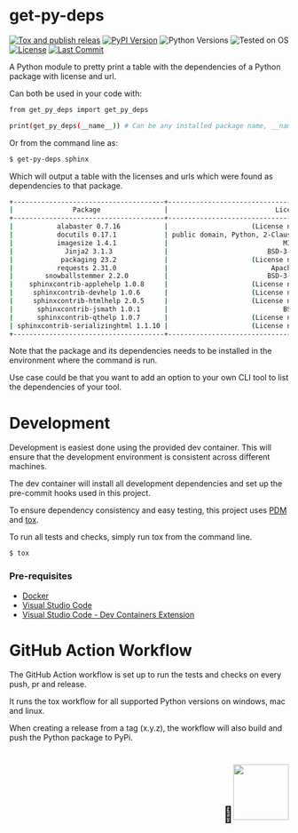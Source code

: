 # get-py-deps
[![Tox and publish releas](https://github.com/Wesztman/get-py-deps/actions/workflows/tox-and-publish.yml/badge.svg)](https://github.com/Wesztman/get-py-deps/actions/workflows/tox-and-publish.yml)
[![PyPI Version](https://img.shields.io/pypi/v/get-py-deps.svg)](https://pypi.python.org/pypi/get-py-deps)
![Python Versions](https://img.shields.io/badge/Python-3.9%20%7C%203.10%20%7C%203.11%20%7C%203.12-blue
)
![Tested on OS](https://img.shields.io/badge/OS-win%20%7C%20linux%20%7C%20mac-orange)
[![License](https://img.shields.io/static/v1?label=license&message=MIT&color=success)](./LICENSE)
[![Last Commit](https://img.shields.io/github/last-commit/Wesztman/brain)](https://github.com/Wesztman/brain/commits/main)


A Python module to pretty print a table with the dependencies of a Python package with license and url.

Can both be used in your code with:

```bash
from get_py_deps import get_py_deps

print(get_py_deps(__name__)) # Can be any installed package name, __name__ contains the name of the current module (self)
```

Or from the command line as:

```bash
$ get-py-deps sphinx
```

Which will output a table with the licenses and urls which were found as dependencies to that package.

```bash
+--------------------------------------+--------------------------------------------------------------+-------------------------------------------+
|               Package                |                           License                            |                    Url                    |
+--------------------------------------+--------------------------------------------------------------+-------------------------------------------+
|           alabaster 0.7.16           |                     (License not found)                      |            (Homepage not found)           |
|           docutils 0.17.1            | public domain, Python, 2-Clause BSD, GPL 3 (see COPYING.txt) |      http://docutils.sourceforge.net/     |
|           imagesize 1.4.1            |                             MIT                              | https://github.com/shibukawa/imagesize_py |
|             Jinja2 3.1.3             |                         BSD-3-Clause                         |    https://palletsprojects.com/p/jinja/   |
|            packaging 23.2            |                     (License not found)                      |            (Homepage not found)           |
|           requests 2.31.0            |                          Apache 2.0                          |      https://requests.readthedocs.io      |
|        snowballstemmer 2.2.0         |                         BSD-3-Clause                         |  https://github.com/snowballstem/snowball |
|    sphinxcontrib-applehelp 1.0.8     |                     (License not found)                      |            (Homepage not found)           |
|     sphinxcontrib-devhelp 1.0.6      |                     (License not found)                      |            (Homepage not found)           |
|     sphinxcontrib-htmlhelp 2.0.5     |                     (License not found)                      |            (Homepage not found)           |
|      sphinxcontrib-jsmath 1.0.1      |                             BSD                              |           http://sphinx-doc.org/          |
|      sphinxcontrib-qthelp 1.0.7      |                     (License not found)                      |            (Homepage not found)           |
| sphinxcontrib-serializinghtml 1.1.10 |                     (License not found)                      |            (Homepage not found)           |
+--------------------------------------+--------------------------------------------------------------+-------------------------------------------+
```

Note that the package and its dependencies needs to be installed in the environment where the command is run.

Use case could be that you want to add an option to your own CLI tool to list the dependencies of your tool.

# Development

Development is easiest done using the provided dev container. This will ensure that the development environment is consistent across different machines.

The dev container will install all development dependencies and set up the pre-commit hooks used in this project.

To ensure dependency consistency and easy testing, this project uses [PDM](https://pdm-project.org/latest/) and [tox](https://tox.readthedocs.io/en/latest/).

To run all tests and checks, simply run tox from the command line.

```bash
$ tox
```

### Pre-requisites

- [Docker](https://www.docker.com/products/docker-desktop)
- [Visual Studio Code](https://code.visualstudio.com/)
- [Visual Studio Code - Dev Containers Extension](https://marketplace.visualstudio.com/items?itemName=ms-vscode-remote.remote-containers)

# GitHub Action Workflow

The GitHub Action workflow is set up to run the tests and checks on every push, pr and release.

It runs the tox workflow for all supported Python versions on windows, mac and linux.

When creating a release from a tag (x.y.z), the workflow will also build and push the Python package to PyPi.

<p>
  <h1 align="right"><b>🦆<img src="" alt="" width="100"></h1>
</p>
